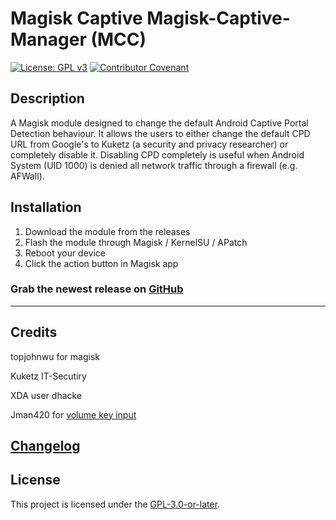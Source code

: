 # Magisk Captive Magisk-Captive-Manager (MCC)
[![License: GPL v3](https://img.shields.io/badge/License-GPLv3-blue.svg)](https://www.gnu.org/licenses/gpl-3.0) [![Contributor Covenant](https://img.shields.io/badge/Contributor%20Covenant-v2.0%20adopted-ff69b4.svg)](CODE_OF_CONDUCT.md)

## Description
A Magisk module designed to change the default Android Captive Portal Detection behaviour. It allows the users to either change the default CPD URL from Google's to Kuketz (a security and privacy researcher) or completely disable it. Disabling CPD completely is useful when Android System (UID 1000) is denied all network traffic through a firewall (e.g. AFWall).

## Installation
1. Download the module from the releases
2. Flash the module through Magisk / KernelSU / APatch
3. Reboot your device
4. Click the action button in Magisk app

### Grab the newest release on [GitHub](https://github.com/muink/magisk-captive-manager/releases)

---

## Credits
topjohnwu for magisk

Kuketz IT-Secutiry

XDA user dhacke

Jman420 for [volume key input](https://github.com/Jman420/magisk_selinux_manager/blob/develop/common/install.sh)
## [Changelog](./CHANGELOG)

## License
This project is licensed under the [GPL-3.0-or-later](https://www.gnu.org/licenses/gpl-3.0.html).
